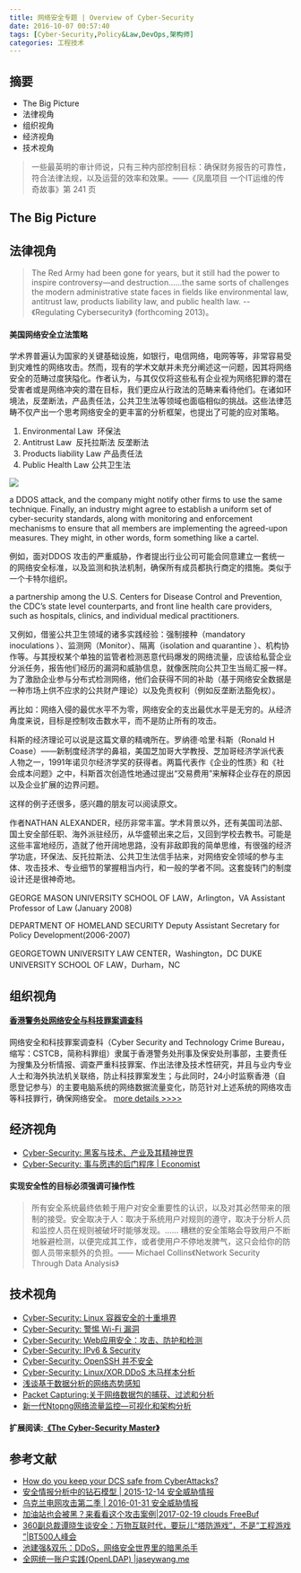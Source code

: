 ```yaml
---
title: 网络安全专题 | Overview of Cyber-Security
date: 2016-10-07 00:57:40
tags: [Cyber-Security,Policy&Law,DevOps,架构师]
categories: 工程技术
---
```

## 摘要
- The Big Picture
- 法律视角
- 组织视角
- 经济视角
- 技术视角

<!--more-->

>一些最英明的审计师说，只有三种内部控制目标：确保财务报告的可靠性，符合法律法规，以及运营的效率和效果。——《凤凰项目 一个IT运维的传奇故事》第 241 页

## The Big Picture

## 法律视角

>The Red Army had been gone for years, but it still had the power to inspire controversy—and destruction……the same sorts of challenges the modern administrative state faces in fields like environmental law, antitrust law, products liability law, and public health law. --《Regulating Cybersecurity》 (forthcoming 2013)。

####  美国网络安全立法策略

学术界普遍认为国家的关键基础设施，如银行，电信网络，电网等等，非常容易受到灾难性的网络攻击。然而，现有的学术文献并未充分阐述这一问题，因其将网络安全的范畴过度狭隘化。作者认为，与其仅仅将这些私有企业视为网络犯罪的潜在受害者或是网络冲突的潜在目标，我们更应从行政法的范畴来看待他们。在诸如环境法，反垄断法，产品责任法，公共卫生法等领域也面临相似的挑战。这些法律范畴不仅产出一个思考网络安全的更丰富的分析框架，也提出了可能的应对策略。

1. Environmental Law  环保法
2. Antitrust Law  反托拉斯法 反垄断法
3. Products liability Law  产品责任法
4. Public Health Law 公共卫生法

![](http://riboseyim-qiniu.riboseyim.com/theme_law_cybersecurity.png)

a DDOS attack, and the company might notify other firms to use the same technique. Finally, an industry might agree to establish a uniform set of cyber-security standards, along with monitoring and enforcement mechanisms to ensure that all members are implementing the agreed-upon measures. They might, in other words, form something like a cartel.

例如，面对DDOS 攻击的严重威胁，作者提出行业公司可能会同意建立一套统一的网络安全标准，以及监测和执法机制，确保所有成员都执行商定的措施。类似于一个卡特尔组织。

a partnership among the U.S. Centers for Disease Control and Prevention, the CDC’s state level counterparts, and front line health care providers, such as hospitals, clinics, and individual medical practitioners.

又例如，借鉴公共卫生领域的诸多实践经验：强制接种（mandatory inoculations ）、监测网（Monitor）、隔离（isolation and quarantine ）、机构协作等。与其授权某个单独的监管者检测恶意代码爆发的网络流量，应该给私营企业分派任务，报告他们经历的漏洞和威胁信息，就像医院向公共卫生当局汇报一样。为了激励企业参与分布式检测网络，他们会获得不同的补助（基于网络安全数据是一种市场上供不应求的公共财产理论）以及免责权利（例如反垄断法豁免权）。

再比如：网络入侵的最优水平不为零，网络安全的支出最优水平是无穷的。从经济角度来说，目标是控制攻击数水平，而不是防止所有的攻击。

科斯的经济理论可以说是这篇文章的精魂所在。罗纳德·哈里·科斯（Ronald H Coase）——新制度经济学的鼻祖，美国芝加哥大学教授、芝加哥经济学派代表人物之一，1991年诺贝尔经济学奖的获得者。两篇代表作《企业的性质》和《社会成本问题》之中，科斯首次创造性地通过提出“交易费用”来解释企业存在的原因以及企业扩展的边界问题。

这样的例子还很多，感兴趣的朋友可以阅读原文。

作者NATHAN ALEXANDER，经历非常丰富。学术背景以外，还有美国司法部、国土安全部任职、海外派驻经历，从华盛顿出来之后，又回到学校去教书。可能是这些丰富地经历，造就了他开阔地思路，没有非敌即我的简单思维，有很强的经济学功底，环保法、反托拉斯法、公共卫生法信手拈来，对网络安全领域的参与主体、攻击技术、专业细节的掌握相当内行，和一般的学者不同。这套旋转门的制度设计还是很神奇地。

GEORGE MASON UNIVERSITY SCHOOL OF LAW，Arlington，VA
Assistant Professor of Law (January 2008)

DEPARTMENT OF HOMELAND SECURITY
Deputy Assistant Secretary for Policy Development(2006-2007)

GEORGETOWN UNIVERSITY LAW CENTER，Washington，DC
DUKE UNIVERSITY SCHOOL OF LAW，Durham，NC

## 组织视角

#### [香港警务处网络安全与科技罪案调查科](https://riboseyim.github.io/2017/04/09/CyberSecurity-CSTCB/)

网络安全和科技罪案调查科（Cyber Security and Technology Crime Bureau，缩写：CSTCB，简称科罪组）隶属于香港警务处刑事及保安处刑事部，主要责任为搜集及分析情报、调查严重科技罪案、作出法律及技术性研究，并且与业内专业人士和海外执法机关联络，防止科技罪案发生；与此同时，24小时监察香港（自愿登记参与）的主要电脑系统的网络数据流量变化，防范针对上述系统的网络攻击等科技罪行，确保网络安全。
[more details >>>> ](https://riboseyim.github.io/2017/04/09/CyberSecurity-CSTCB/)

## 经济视角

- [Cyber-Security: 黑客与技术、产业及其精神世界](https://riboseyim.github.io/2017/05/09/CyberSecurity-Hacker/)
- [Cyber-Security: 事与愿违的后门程序 | Economist](http://www.jianshu.com/p/670c4d2bb419)

#### 实现安全性的目标必须强调可操作性

>所有安全系统最终依赖于用户对安全重要性的认识，以及对其必然带来的限制的接受。安全取决于人：取决于系统用户对规则的遵守，取决于分析人员和监控人员在规则被破坏时能够发现。...... 糟糕的安全策略会导致用户不断地躲避检测，以便完成其工作，或者使用户不停地发脾气，这只会给你的防御人员带来额外的负担。——  Michael Collins《Network Security Through Data Analysis》

## 技术视角

- [Cyber-Security: Linux 容器安全的十重境界](https://riboseyim.github.io/2017/11/12/DevOps-Container-Security/)
- [Cyber-Security: 警惕 Wi-Fi 漏洞](https://riboseyim.github.io/2017/10/29/CyberSecurity-WiFi/)
- [Cyber-Security: Web应用安全：攻击、防护和检测](https://riboseyim.github.io/2017/08/31/CyberSecurity-Headers/)
- [Cyber-Security: IPv6 & Security](https://riboseyim.github.io/2017/08/09/Protocol-IPv6/)
- [Cyber-Security: OpenSSH 并不安全](https://riboseyim.github.io/2016/10/06/CyberSecurity-SSH/)
- [Cyber-Security: Linux/XOR.DDoS 木马样本分析](https://riboseyim.github.io/2016/06/12/CyberSecurity-Trojan/)
- [浅谈基于数据分析的网络态势感知](https://riboseyim.github.io/2017/07/14/Network-sFlow/)
- [Packet Capturing:关于网络数据包的捕获、过滤和分析](https://riboseyim.github.io/2017/06/16/Network-Pcap/)
- [新一代Ntopng网络流量监控—可视化和架构分析](https://riboseyim.github.io/2016/04/26/Network-Ntopng/)


#### 扩展阅读:[《The Cyber-Security Master》](https://www.gitbook.com/book/riboseyim/cyber-security-manual)


## 参考文献
- [How do you keep your DCS safe from CyberAttacks? ](https://www.siemens.com/customer-magazine/en/home/industry/process-industry/facing-a-real-threat-head-on.html)
- [安全情报分析中的钻石模型 | 2015-12-14 安全威胁情报](https://mp.weixin.qq.com/s?__biz=MzI5NjA0NjI5MQ==&amp;mid=401259700&amp;idx=1&amp;sn=65d2ee6f02d53efbf2c7e1ac15d3a30f&amp;scene=1&amp;srcid=1231RPRoQ03FRhZshsODUTYG%23rd)
- [乌克兰电网攻击第二季 | 2016-01-31 安全威胁情报](https://mp.weixin.qq.com/s?__biz=MzI5NjA0NjI5MQ==&amp;mid=402228103&amp;idx=1&amp;sn=c6f5cb19d1da6477317948b2ea6b5cfe&amp;scene=1&amp;srcid=0313gc3RNbJZ8IIMvAAGXLTl%23rd)
- [加油站也会被黑？来看看这个攻击案例|2017-02-19 clouds FreeBuf](https://mp.weixin.qq.com/s?__biz=MjM5NjA0NjgyMA==&mid=2651062903&idx=2&sn=22909a1347a666ad7deecac7165145c1&chksm=bd1f90fc8a6819eaecf542ce013c9cf8d63c2b13a795cf6d7c3766208dc0e19b66c0966e2788&mpshare=1&scene=1&srcid=0220kx3TyagsrKfD9jCvl5w1%23rd)
- [360副总裁谭晓生谈安全：万物互联时代，要玩儿“塔防游戏”，不是“工程游戏 ”|BT500人峰会](https://mp.weixin.qq.com/s?__biz=MTA2MTMwNjYwMQ==&amp;mid=203548863&amp;idx=3&amp;sn=1a0c1eae997d7e321a5dc179c99f948a&amp;scene=0%23rd)
- [池建强&双乐：DDoS，网络安全世界里的暗黑杀手](https://mp.weixin.qq.com/s?__biz=MjM5ODQ2MDIyMA==&amp;mid=402006332&amp;idx=1&amp;sn=e47215745825a8bc223ab263db4ae822&amp;scene=1&amp;srcid=0127TcRfvGwbqCgfKQTzFxKH#rd)
- [全网统一账户实践(OpenLDAP) |jaseywang.me ](http://jaseywang.me/2017/03/04/%e5%85%a8%e7%bd%91%e7%bb%9f%e4%b8%80%e8%b4%a6%e6%88%b7%e5%ae%9e%e8%b7%b5/)
